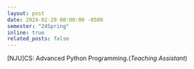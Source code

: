 ```yaml
---
layout: post
date: 2024-02-20 00:00:00 -0500
semester: "24Spring"
inline: true
related_posts: false
---
```


[NJU]CS: Advanced Python Programming.(*Teaching Assistant*)
